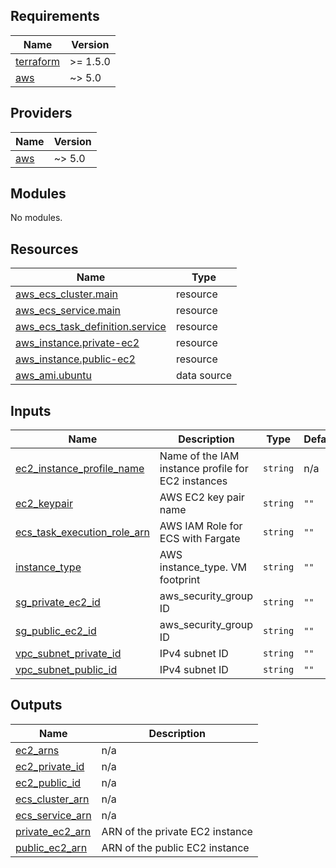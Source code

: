 ## Requirements

| Name | Version |
|------|---------|
| <a name="requirement_terraform"></a> [terraform](#requirement\_terraform) | >= 1.5.0 |
| <a name="requirement_aws"></a> [aws](#requirement\_aws) | ~> 5.0 |

## Providers

| Name | Version |
|------|---------|
| <a name="provider_aws"></a> [aws](#provider\_aws) | ~> 5.0 |

## Modules

No modules.

## Resources

| Name | Type |
|------|------|
| [aws_ecs_cluster.main](https://registry.terraform.io/providers/hashicorp/aws/latest/docs/resources/ecs_cluster) | resource |
| [aws_ecs_service.main](https://registry.terraform.io/providers/hashicorp/aws/latest/docs/resources/ecs_service) | resource |
| [aws_ecs_task_definition.service](https://registry.terraform.io/providers/hashicorp/aws/latest/docs/resources/ecs_task_definition) | resource |
| [aws_instance.private-ec2](https://registry.terraform.io/providers/hashicorp/aws/latest/docs/resources/instance) | resource |
| [aws_instance.public-ec2](https://registry.terraform.io/providers/hashicorp/aws/latest/docs/resources/instance) | resource |
| [aws_ami.ubuntu](https://registry.terraform.io/providers/hashicorp/aws/latest/docs/data-sources/ami) | data source |

## Inputs

| Name | Description | Type | Default | Required |
|------|-------------|------|---------|:--------:|
| <a name="input_ec2_instance_profile_name"></a> [ec2\_instance\_profile\_name](#input\_ec2\_instance\_profile\_name) | Name of the IAM instance profile for EC2 instances | `string` | n/a | yes |
| <a name="input_ec2_keypair"></a> [ec2\_keypair](#input\_ec2\_keypair) | AWS EC2 key pair name | `string` | `""` | no |
| <a name="input_ecs_task_execution_role_arn"></a> [ecs\_task\_execution\_role\_arn](#input\_ecs\_task\_execution\_role\_arn) | AWS IAM Role for ECS with Fargate | `string` | `""` | no |
| <a name="input_instance_type"></a> [instance\_type](#input\_instance\_type) | AWS instance\_type. VM footprint | `string` | `""` | no |
| <a name="input_sg_private_ec2_id"></a> [sg\_private\_ec2\_id](#input\_sg\_private\_ec2\_id) | aws\_security\_group ID | `string` | `""` | no |
| <a name="input_sg_public_ec2_id"></a> [sg\_public\_ec2\_id](#input\_sg\_public\_ec2\_id) | aws\_security\_group ID | `string` | `""` | no |
| <a name="input_vpc_subnet_private_id"></a> [vpc\_subnet\_private\_id](#input\_vpc\_subnet\_private\_id) | IPv4 subnet ID | `string` | `""` | no |
| <a name="input_vpc_subnet_public_id"></a> [vpc\_subnet\_public\_id](#input\_vpc\_subnet\_public\_id) | IPv4 subnet ID | `string` | `""` | no |

## Outputs

| Name | Description |
|------|-------------|
| <a name="output_ec2_arns"></a> [ec2\_arns](#output\_ec2\_arns) | n/a |
| <a name="output_ec2_private_id"></a> [ec2\_private\_id](#output\_ec2\_private\_id) | n/a |
| <a name="output_ec2_public_id"></a> [ec2\_public\_id](#output\_ec2\_public\_id) | n/a |
| <a name="output_ecs_cluster_arn"></a> [ecs\_cluster\_arn](#output\_ecs\_cluster\_arn) | n/a |
| <a name="output_ecs_service_arn"></a> [ecs\_service\_arn](#output\_ecs\_service\_arn) | n/a |
| <a name="output_private_ec2_arn"></a> [private\_ec2\_arn](#output\_private\_ec2\_arn) | ARN of the private EC2 instance |
| <a name="output_public_ec2_arn"></a> [public\_ec2\_arn](#output\_public\_ec2\_arn) | ARN of the public EC2 instance |
